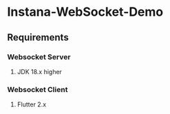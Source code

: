 # Instana-WebSocket-Demo
## Requirements
### Websocket Server
1. JDK 18.x higher
### Websocket Client
1. Flutter 2.x
